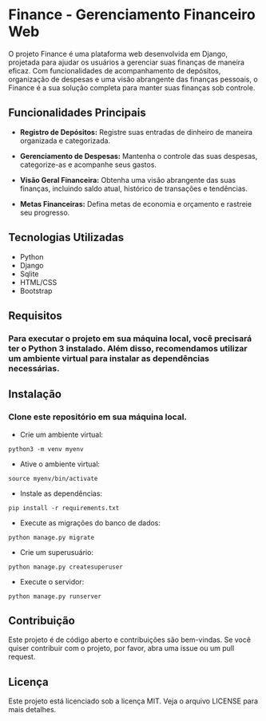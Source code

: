 # Finance - Gerenciamento Financeiro Web

O projeto Finance é uma plataforma web desenvolvida em Django, projetada para ajudar os usuários a gerenciar suas finanças de maneira eficaz. Com funcionalidades de acompanhamento de depósitos, organização de despesas e uma visão abrangente das finanças pessoais, o Finance é a sua solução completa para manter suas finanças sob controle.

## Funcionalidades Principais

- **Registro de Depósitos:** Registre suas entradas de dinheiro de maneira organizada e categorizada.

- **Gerenciamento de Despesas:** Mantenha o controle das suas despesas, categorize-as e acompanhe seus gastos.

- **Visão Geral Financeira:** Obtenha uma visão abrangente das suas finanças, incluindo saldo atual, histórico de transações e tendências.

- **Metas Financeiras:** Defina metas de economia e orçamento e rastreie seu progresso.


## Tecnologias Utilizadas
- Python
- Django
- Sqlite
- HTML/CSS
- Bootstrap

## Requisitos
### Para executar o projeto em sua máquina local, você precisará ter o Python 3 instalado. Além disso, recomendamos utilizar um ambiente virtual para instalar as dependências necessárias.

## Instalação

### Clone este repositório em sua máquina local.

- Crie um ambiente virtual:
```
python3 -m venv myenv
```
- Ative o ambiente virtual:
```
source myenv/bin/activate
```
- Instale as dependências:
```
pip install -r requirements.txt
```
- Execute as migrações do banco de dados:
```
python manage.py migrate
```
- Crie um superusuário:
```
python manage.py createsuperuser
```
- Execute o servidor:
```
python manage.py runserver
```

## Contribuição
Este projeto é de código aberto e contribuições são bem-vindas. Se você quiser contribuir com o projeto, por favor, abra uma issue ou um pull request.

## Licença
Este projeto está licenciado sob a licença MIT. Veja o arquivo LICENSE para mais detalhes.

